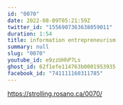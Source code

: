 ```yaml
---
id: "0070"
date: 2022-08-09T05:21:59Z
twitter_id: "1556907363638059011"
duration: 1:54
title: information entrepreneurism
summary: null
slug: "0070"
youtube_id: e9zzUHhP7Ls
ghost_id: 62f1efe114763b0001953935
facebook_id: "741111160311785"
---
```

https://strolling.rosano.ca/0070/

